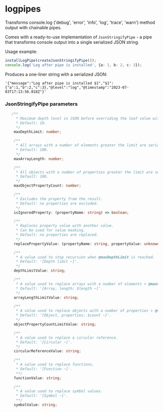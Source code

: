 # logpipes

Transforms console.log ('debug', 'error', 'info', 'log', 'trace', 'warn') method output with chainable pipes.

Comes with a ready-to-use implementation of `JsonStringifyPipe` - a pipe that transforms console output into a single
serialized JSON string.

Usage example:

```typescript
installLogPipe(createJsonStringifyPipe());
console.log('Log after pipe is installed', {a: 1, b: 2, c: 3});
```

Produces a one-liner string with a serialized JSON:

```
'{"message":"Log after pipe is installed $1","$1":{"a":1,"b":2,"c":3},"@level":"log","@timestamp":"2023-07-03T17:13:56.018Z"}'
```

### JsonStringifyPipe parameters
```typescript
   /**
     * Maximum depth level in JSON before overriding the leaf value with a @depthLimitValue.
     * Default: 10.
     */
    maxDepthLimit: number;

    /**
     * All arrays with a number of elements greater the limit are serialized as a @arrayLengthLimitValue.
     * Default: 100.
     */
    maxArrayLength: number;

    /**
     * All objects with a number of properties greater the limit are serialized as a @objectPropertyCountLimitValue.
     * Default: 100.
     */
    maxObjectPropertyCount: number;

    /**
     * Excludes the property from the result.
     * Default: no properties are excluded.
     */
    isIgnoredProperty: (propertyName: string) => boolean;

    /**
     * Replaces property value with another value.
     * Can be used for value masking.
     * Default: no properties are replaced.
     */
    replacePropertyValue: (propertyName: string, propertyValue: unknown) => unknown;

    /**
     * A value used to stop recursion when @maxDepthLimit is reached.
     * Default: '[Depth limit ~]'.
     */
    depthLimitValue: string;

    /**
     * A value used to replace arrays with a number of elements > @maxArrayLength
     * Default: '[Array, length: $length ~]'.
     */
    arrayLengthLimitValue: string;

    /**
     * A value used to replace objects with a number of properties > @maxObjectPropertyCount.
     * Default: '[Object, properties: $count ~]'.
     */
    objectPropertyCountLimitValue: string;

    /**
     * A value used to replace a circular reference.
     * Default: '[Circular ~]'.
     */
    circularReferenceValue: string;

    /**
     * A value used to replace functions.
     * Default: '[Function ~]'.
     **/
    functionValue: string;

    /**
     * A value used to replace symbol values.
     * Default: '[Symbol ~]'.
     **/
    symbolValue: string;
```


